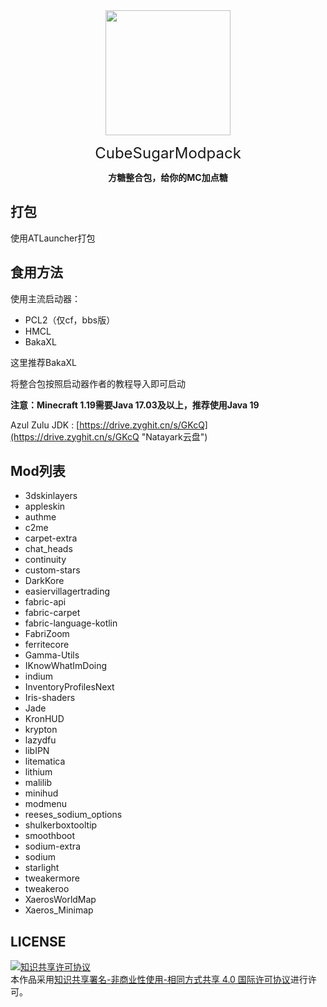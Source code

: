 <div align="center">
<img src="https://s2.loli.net/2022/11/29/OcGpE6iZavBoI7f.png" width="200">

<font size="5"> CubeSugarModpack </font><br/>
  
**方糖整合包，给你的MC加点糖**
</div>

## 打包
使用ATLauncher打包

## 食用方法
使用主流启动器：

- PCL2（仅cf，bbs版）
- HMCL
- BakaXL

这里推荐BakaXL

将整合包按照启动器作者的教程导入即可启动

**注意：Minecraft 1.19需要Java 17.03及以上，推荐使用Java 19**

Azul Zulu JDK : [https://drive.zyghit.cn/s/GKcQ](https://drive.zyghit.cn/s/GKcQ "Natayark云盘")

## Mod列表
- 3dskinlayers
- appleskin
- authme
- c2me
- carpet-extra
- chat_heads
- continuity
- custom-stars
- DarkKore
- easiervillagertrading
- fabric-api
- fabric-carpet
- fabric-language-kotlin
- FabriZoom
- ferritecore
- Gamma-Utils
- IKnowWhatImDoing
- indium
- InventoryProfilesNext
- Iris-shaders
- Jade
- KronHUD
- krypton
- lazydfu
- libIPN
- litematica
- lithium
- malilib
- minihud
- modmenu
- reeses_sodium_options
- shulkerboxtooltip
- smoothboot
- sodium-extra
- sodium
- starlight 
- tweakermore
- tweakeroo
- XaerosWorldMap
- Xaeros_Minimap

## LICENSE
<a rel="license" href="http://creativecommons.org/licenses/by-nc-sa/4.0/"><img alt="知识共享许可协议" style="border-width:0" src="https://i.creativecommons.org/l/by-nc-sa/4.0/88x31.png" /></a><br />本作品采用<a rel="license" href="http://creativecommons.org/licenses/by-nc-sa/4.0/">知识共享署名-非商业性使用-相同方式共享 4.0 国际许可协议</a>进行许可。
